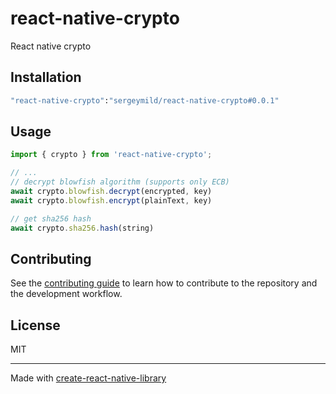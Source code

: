 # react-native-crypto

React native crypto

## Installation

```sh
"react-native-crypto":"sergeymild/react-native-crypto#0.0.1"
```

## Usage

```js
import { crypto } from 'react-native-crypto';

// ...
// decrypt blowfish algorithm (supports only ECB)
await crypto.blowfish.decrypt(encrypted, key)
await crypto.blowfish.encrypt(plainText, key)

// get sha256 hash
await crypto.sha256.hash(string)
```

## Contributing

See the [contributing guide](CONTRIBUTING.md) to learn how to contribute to the repository and the development workflow.

## License

MIT

---

Made with [create-react-native-library](https://github.com/callstack/react-native-builder-bob)
